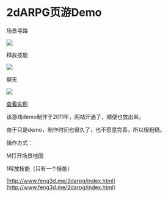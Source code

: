 # 2dARPG页游Demo

场景寻路

![](http://www.feng3d.me/wordpress/wp-content/uploads/2014/04/sceneMap-300x174.jpg)

释放技能

![](http://www.feng3d.me/wordpress/wp-content/uploads/2014/04/userSkill-300x174.jpg)

聊天

![](http://www.feng3d.me/wordpress/wp-content/uploads/2014/04/chat-300x174.jpg)

[查看实例](http://www.feng3d.me/2darpg/index.html)

该游戏demo制作于2011年，网站开通了，顺便也放出来。

由于只是demo，制作时间也很久了，也不愿意完善，所以很粗糙。

操作方式：

M打开场景地图

1释放技能（只有一个技能）

[http://www.feng3d.me/2darpg/index.html](http://www.feng3d.me/2darpg/index.html)